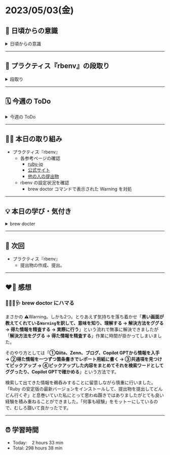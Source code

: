 # 2023/05/03(金)
## 🕺 日頃からの意識
<details><summary>日頃からの意識</summary>

- 成長スピードを早めよう。
- 自分の考えや気持ちを簡潔に言語化したり、相手にわかりやすく伝える話し方ができるようになろう。
- 心と身体の状態を把握しながら行動しよう。
- 腕立て・スクワット・腹筋・ストレッチを継続しよう。
- 説明文をよく読もう。ここでの「読む」は内容を認識・把握すること。
- 体調の回復に努めて、行動の範囲を元に戻そう。
- Git & GitHub とお友達になろう。
- RubyKaigi 当日まで Ruby についてできる限り学ぶこと。
- 「何を、どうするのか」という意識を常に持ちながらプラクティスに臨むこと。
</details>

---


## 📝 プラクティス『rbenv』の段取り
<details><summary>段取り</summary>

- [x] 各参考ページを確認
  - [x] [rbenv](https://github.com/rbenv/rbenv)
  - [x] [Rails Girls インストール・レシピ](https://railsgirls.jp/install)
  - [x] [Rubyist Hotlinks](https://magazine.rubyist.net/articles/0001/0001-Hotlinks.html#rubyist-hotlinks-%E9%80%A3%E8%BC%89%E4%B8%80%E8%A6%A7)
  - [x] [参考](https://twitter.com/yhara/status/1004335849377431552)
  - [x] [ruby-jp](https://ruby-jp.github.io/)
  - [x] [Rubyコミュニティの魅力は「大人力の高さ」](https://logmi.jp/tech/articles/321632)
  - [x] [公式サイト](https://www.ruby-lang.org/ja/downloads/)
  - [x] [他の人の提出物](https://bootcamp.fjord.jp/practices/24/products)
- [x] 課題に取り組む
   - [ ] Rubyの安定版の最新バージョンをインストールする。
      - [ ] 公式サイトを見て安定版の最新バージョンのバージョン番号を確認をすること。
   - [ ] system 以外の複数のバージョンのRubyを切り替えることができる。
   - [ ] ruby -vコマンドでバージョンが切り替わっていることが確認できる。
   - [x] rbenvの設定状況を確認する。
</details>

---


## 🗓️ 今週の ToDo
<details><summary>今週の ToDo</summary>

- [x] プラクティスの内容を確認
- [x] プラクティスの段取りを作成
- [x] 各参考ページを確認
  - [x] [rbenv](https://github.com/rbenv/rbenv)
  - [x] [Rails Girls インストール・レシピ](https://railsgirls.jp/install)
  - [x] [Rubyist Hotlinks](https://magazine.rubyist.net/articles/0001/0001-Hotlinks.html#rubyist-hotlinks-%E9%80%A3%E8%BC%89%E4%B8%80%E8%A6%A7)
  - [x] [参考](https://twitter.com/yhara/status/1004335849377431552)
  - [x] [ruby-jp](https://ruby-jp.github.io/)
  - [x] [Rubyコミュニティの魅力は「大人力の高さ」](https://logmi.jp/tech/articles/321632)
  - [x] [公式サイト](https://www.ruby-lang.org/ja/downloads/)
  - [x] [他の人の提出物](https://bootcamp.fjord.jp/practices/24/products)
- [x] 課題に取り組む
   - [ ] Rubyの安定版の最新バージョンをインストールする。
      - [ ] 公式サイトを見て安定版の最新バージョンのバージョン番号を確認をすること。
   - [ ] system 以外の複数のバージョンのRubyを切り替えることができる。
   - [ ] ruby -vコマンドでバージョンが切り替わっていることが確認できる。
   - [x] rbenvの設定状況を確認する。
</details>

---


## ✍🏻 本日の取り組み
- プラクティス『rbenv』
   - 各参考ページの確認
      - [ruby-jp](https://ruby-jp.github.io/)
      - [公式サイト](https://www.ruby-lang.org/ja/downloads/)
      - [他の人の提出物](https://bootcamp.fjord.jp/practices/24/products)
   - rbenv の設定状況を確認
      - brew doctor コマンドで表示された Warning を対処

---


## 💡 本日の学び・気付き
<details><summary>brew docter</summary>

`brew docter`を入力したところ
```shell
Your system is ready to brew.
```
ではなく、
```shell
Warning: A newer Command Line Tools release is available.
Update them from Software Update in System Settings.

If that doesn't show you any updates, run:
  sudo rm -rf /Library/Developer/CommandLineTools
  sudo xcode-select --install

Alternatively, manually download them from:
  https://developer.apple.com/download/all/.
You should download the Command Line Tools for Xcode 15.1.

Warning: Some installed formulae are missing dependencies.
You should `brew install` the missing dependencies:
  brew install openssl@1.1

Run `brew missing` for more details.
```
2つの`Warning（警告）`が表示されました。

## 1つ目の ⚠️Warning
```shell
Warning: A newer Command Line Tools release is available.
Update them from Software Update in System Settings.

If that doesn't show you any updates, run:
  sudo rm -rf /Library/Developer/CommandLineTools
  sudo xcode-select --install

Alternatively, manually download them from:
  https://developer.apple.com/download/all/.
You should download the Command Line Tools for Xcode 15.1.
```
「警告：新しくリリースされた Command Line Tools が利用可能です。
システム設定のソフトウェアアップデートからアップデートしてください。

もしどのアップデートも表示されなかったら、以下を実行してください。
sudo rm -rf /Library/Developer/CommandLineTools
sudo xcode-select --install

あるいは、以下から手動でダウンロードが可能です：
https://developer.apple.com/download/all/.
あなたは Command Line Tools for Xcode 15.1. をダウンロードすべきです」

### 対処方法
今回のプラクティスの内容に`無闇にsudoは使うべからず`と載っていたので [https://developer.apple.com/download/all/](https://developer.apple.com/download/all/) から「Command Line Tools for Xcode 15.1」をダウンロードしました。

![スクリーンショット 2024-05-04 7.54.26.png](https://bootcamp.fjord.jp/rails/active_storage/blobs/redirect/eyJfcmFpbHMiOnsibWVzc2FnZSI6IkJBaHBBMXFKQXc9PSIsImV4cCI6bnVsbCwicHVyIjoiYmxvYl9pZCJ9fQ==--356cc44b77e0002c6d02855a9a99372b4f060bd1/%E3%82%B9%E3%82%AF%E3%83%AA%E3%83%BC%E3%83%B3%E3%82%B7%E3%83%A7%E3%83%83%E3%83%88%202024-05-04%207.54.26.png)

## 2つ目の ⚠️Warning
```shell
Warning: Some installed formulae are missing dependencies.
You should `brew install` the missing dependencies:
  brew install openssl@1.1

Run `brew missing` for more details.
```
「警告：あるインストールしたフォーミュラが依存状態（正確には**一部依存状態**）ではありません。
依存（状態）を『brew install』すべきです：
brew install opennssl@1.1

詳細は『brew missing』を実行してください」

### 対処方法
`brew missing`を入力。以下の内容が表示されたので調べてみると`iproute2mac`と`python@3.10`が`openssl@1.1`に依存している（けれど、`openssl@1.1`が一部不足している）ことがわかります。

ですが現在`openssl@1.1`は非推奨で、代わりに最新バージョンの`poenssl`を使用することが推奨されています。そのため一度`openssl@1.1`をアンインストールし、新たに`openssl`を再インストールします。

さらに`openssl@1.1`パッケージをアンインストールし、再インストールすることで新しいバージョンの`openssl`に依存（状態に）するようにできるようになります。
```shell
brew missing
iproute2mac: openssl@1.1
python@3.10: openssl@1.1
```

#### 手順 1
以下のコマンドを入力して`openssl@1.1`をアンインストール。
```shell
brew uninstall --ignore-dependencies openssl@1.1
```

#### 手順 2
`iproute2mac`と`python@3.10`をアンインストール。
```shell
# iproute2macとpythonを一度にまとめてアンインストールすることが可能
brew uninstall --ignore-dependencies iproute2mac python@3.10
``` 

#### 手順 3
`iproute2mac`と`ptyhon@3.10`を再インストール。
```shell
# iproute2macとpythonを一度にまとめて再インストールすることが可能
brew install iproute2mac python@3.10
```

#### 確認
`brew doctor`を入力。無事に`Your system is ready to brew.`が表示されました。
![スクリーンショット 2024-05-04 8.44.15.png](https://bootcamp.fjord.jp/rails/active_storage/blobs/redirect/eyJfcmFpbHMiOnsibWVzc2FnZSI6IkJBaHBBMStKQXc9PSIsImV4cCI6bnVsbCwicHVyIjoiYmxvYl9pZCJ9fQ==--92375cb2a22a6151b11307a6b2eaa4de53693113/%E3%82%B9%E3%82%AF%E3%83%AA%E3%83%BC%E3%83%B3%E3%82%B7%E3%83%A7%E3%83%83%E3%83%88%202024-05-04%208.44.15.png)
</details>

---


## 📍 次回
- プラクティス『rbenv』
   - 提出物の作成、提出。

---


## ❤️‍🔥 感想
### 🧑🏻‍⚕️🩺 brew doctor にハマる
まさかの ⚠️Warning。しかも2つ。とりあえず気持ちを落ち着かせ「**黒い画面が教えてくれている`Warning`を訳して、意味を知り、理解する → 解決方法をググる → 得た情報を精査する → 実際に行う**」という流れで無事に解決できましたが「**解決方法をググる → 得た情報を精査する**」作業に時間が掛かってしまいました。

そのやり方としては「**①Qiita、Zenn、ブログ、Copilot GPTから情報を入手 → ②得た情報を一つずつ箇条書きでレポート用紙に書く → ③共通項を見つけてピックアップ → ④ピックアップした内容をまとめてそれを検索ワードとしてググったり、Copilot GPTで確かめる**」という方法です。

検索して出てきた情報を鵜呑みすることに留意しながら慎重に行いました。「Ruby の安定版の最新バージョンをインストールして、提出物を提出してどんどん行くぞ」と息巻いていた私にとって思わぬ躓きではありましたがとても良い経験を積み重ねることができました。「何事も経験」をモットーにしているので、むしろ躓いて良かったです。

---


## ⏰ 学習時間
- Today:&nbsp;&nbsp;&nbsp; 2 hours 33 min
- Total: 298 hours 38 min
